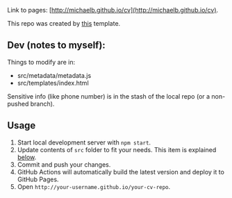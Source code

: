 Link to pages: [http://michaelb.github.io/cv](http://michaelb.github.io/cv).



This repo was created by [this](https://github.com/sneas/cv-template) template.

## Dev (notes to myself):

Things to modify are in:
- src/metadata/metadata.js
- src/templates/index.html

Sensitive info (like phone number) is in the stash of the local repo (or a non-pushed branch).




## Usage

1. Start local development server with `npm start`.
1. Update contents of `src` folder to fit your needs. This item is explained [below](#update-contents).
1. Commit and push your changes.
1. GitHub Actions will automatically build the latest version and deploy it to GitHub Pages.
1. Open `http://your-username.github.io/your-cv-repo`.
